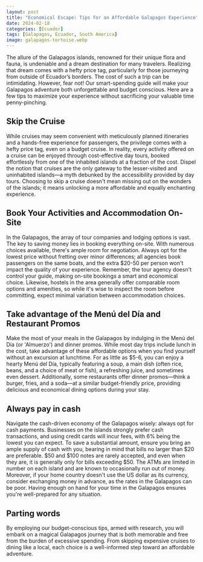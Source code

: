 ```yaml
---
layout: post
title: "Economical Escape: Tips for an Affordable Galapagos Experience"
date: 2024-02-18
categories: [Ecuador]
tags: [Galapagos, Ecuador, South America]
image: galapagos-tortoise.webp
---
```


The allure of the Galapagos islands, renowned for their unique flora and fauna, is undeniable and a dream destination for many travelers.
Realizing that dream comes with a hefty price tag, particularly for those journeying from outside of Ecuador’s borders.
The cost of such a trip can be intimidating.
However, fear not!
Our smart-spending guide will make your Galapagos adventure both unforgettable and budget conscious.
Here are a few tips to maximize your experience without sacrificing your valuable time penny-pinching.

## Skip the Cruise
While cruises may seem convenient with meticulously planned itineraries and a hands-free experience for passengers, the privilege comes with a hefty price tag, even on a budget cruise.
In reality, every activity offered on a cruise can be enjoyed through cost-effective day tours, booked effortlessly from one of the inhabited islands at a fraction of the cost.
Dispel the notion that cruises are the only gateway to the lesser-visited and uninhabited islands—a myth debunked by the accessibility provided by day tours.
Choosing to skip a cruise doesn't mean missing out on the wonders of the islands; it means unlocking a more affordable and equally enchanting experience.

## Book Your Activities and Accommodation On-Site
In the Galapagos, the array of tour companies and lodging options is vast.
The key to saving money lies in booking everything on-site.
With numerous choices available, there's ample room for negotiation.
Always opt for the lowest price without fretting over minor differences; all agencies book passengers on the same boats, and the extra $20-50 per person won't impact the quality of your experience.
Remember, the tour agency doesn't control your guide, making on-site bookings a smart and economical choice.
Likewise, hostels in the area generally offer comparable room options and amenities, so while it's wise to inspect the room before committing, expect minimal variation between accommodation choices.

## Take advantage of the Menú del Día and Restaurant Promos
Make the most of your meals in the Galapagos by indulging in the Menú del Día (or 'Almuerzo') and dinner promos.
While most day trips include lunch in the cost, take advantage of these affordable options when you find yourself without an excursion at lunchtime.
For as little as $5-6, you can enjoy a hearty Menú del Día, typically featuring a soup, a main dish (often rice, beans, and a choice of meat or fish), a refreshing juice, and sometimes even dessert. Additionally, some restaurants offer dinner promos—think a burger, fries, and a soda—at a similar budget-friendly price, providing delicious and economical dining options during your stay.

## Always pay in cash
Navigate the cash-driven economy of the Galapagos wisely: always opt for cash payments.
Businesses on the islands strongly prefer cash transactions, and using credit cards will incur fees, with 6% being the lowest you can expect.
To save a substantial amount, ensure you bring an ample supply of cash with you, bearing in mind that bills no larger than $20 are preferable.
$50 and $100 notes are rarely accepted, and even when they are, it is generally only for bills exceeding $50.
The ATMs are limited in number on each island and are known to occasionally run out of money.
Moreover, if your home country doesn't use the US dollar as its currency, consider exchanging money in advance, as the rates in the Galapagos can be poor.
Having enough on hand for your time in the Galapagos ensures you're well-prepared for any situation.

## Parting words
By employing our budget-conscious tips, armed with research, you will embark on a magical Galapagos journey that is both memorable and free from the burden of excessive spending.
From skipping expensive cruises to dining like a local, each choice is a well-informed step toward an affordable adventure.
